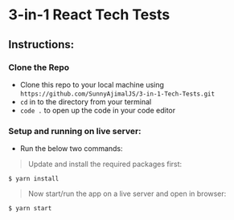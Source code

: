 # 3-in-1 React Tech Tests

## Instructions:

### Clone the Repo

- Clone this repo to your local machine using `https://github.com/SunnyAjimalJS/3-in-1-Tech-Tests.git`
- `cd` in to the directory from your terminal
- `code .` to open up the code in your code editor

### Setup and running on live server:

- Run the below two commands:

> Update and install the required packages first:

```shell
$ yarn install 
```
> Now start/run the app on a live server and open in browser:

```shell
$ yarn start
```
